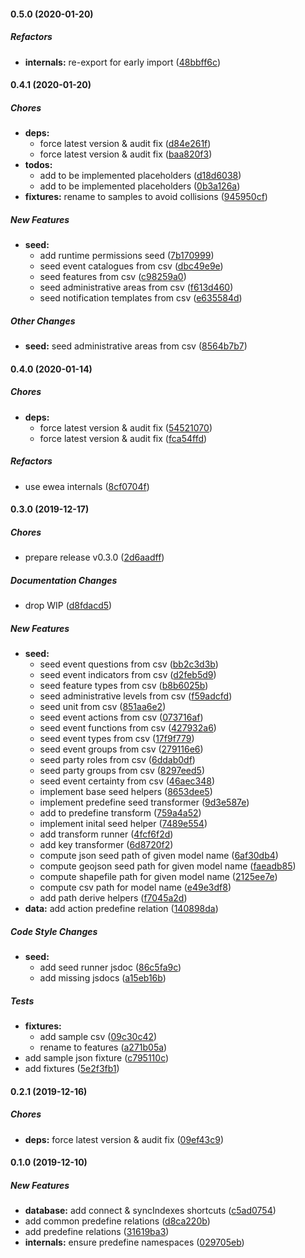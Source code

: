 #### 0.5.0 (2020-01-20)

##### Refactors

* **internals:**  re-export for early import ([48bbff6c](https://github.com/codetanzania/ewea-common/commit/48bbff6c4e49b723cdebec35f1eec618b7094759))

#### 0.4.1 (2020-01-20)

##### Chores

* **deps:**
  *  force latest version & audit fix ([d84e261f](https://github.com/codetanzania/ewea-common/commit/d84e261fa62ee509211d5e22f6fb2e212ffa40de))
  *  force latest version & audit fix ([baa820f3](https://github.com/codetanzania/ewea-common/commit/baa820f36a4d2a2d2263834838457cd0a9c4ecbc))
* **todos:**
  *  add to be implemented placeholders ([d18d6038](https://github.com/codetanzania/ewea-common/commit/d18d6038d4845c7072bbf83f39aea9b998132b1c))
  *  add to be implemented placeholders ([0b3a126a](https://github.com/codetanzania/ewea-common/commit/0b3a126ada696258c36de479b477bc2ee4d4dd2f))
* **fixtures:**  rename to samples to avoid collisions ([945950cf](https://github.com/codetanzania/ewea-common/commit/945950cfa27914390649ccc540b8eb4cb5d20d59))

##### New Features

* **seed:**
  *  add runtime permissions seed ([7b170999](https://github.com/codetanzania/ewea-common/commit/7b170999b8df0c874dd17b868ead30c25dd8a8c7))
  *  seed event catalogues from csv ([dbc49e9e](https://github.com/codetanzania/ewea-common/commit/dbc49e9e2b21cf3e3f5fcac0198d679516028909))
  *  seed features from csv ([c98259a0](https://github.com/codetanzania/ewea-common/commit/c98259a0db1fad585fd90ef97396f45d1e12704e))
  *  seed administrative areas from csv ([f613d460](https://github.com/codetanzania/ewea-common/commit/f613d460ec8ac329ec9b1569ee12cadfcc9e574d))
  *  seed notification templates from csv ([e635584d](https://github.com/codetanzania/ewea-common/commit/e635584df2a6075fdbc6c718efd8c36ba46fd38f))

##### Other Changes

* **seed:**  seed administrative areas from csv ([8564b7b7](https://github.com/codetanzania/ewea-common/commit/8564b7b76970fcc3f0b97ebaa8611ad8e6645f02))

#### 0.4.0 (2020-01-14)

##### Chores

* **deps:**
  *  force latest version & audit fix ([54521070](https://github.com/codetanzania/ewea-common/commit/5452107066a4e49e632c229f2ab282c9235548b5))
  *  force latest version & audit fix ([fca54ffd](https://github.com/codetanzania/ewea-common/commit/fca54ffdcc1a939d37099be5c496dcd553134f97))

##### Refactors

*  use ewea internals ([8cf0704f](https://github.com/codetanzania/ewea-common/commit/8cf0704f61f7d4ed2aec8614442ab52d92602dce))

#### 0.3.0 (2019-12-17)

##### Chores

*  prepare release v0.3.0 ([2d6aadff](https://github.com/codetanzania/ewea-common/commit/2d6aadff83a331f1439e3c55177a599e66d6bfb1))

##### Documentation Changes

*  drop WIP ([d8fdacd5](https://github.com/codetanzania/ewea-common/commit/d8fdacd518e995e7061894e454c103a40e2dd1a1))

##### New Features

* **seed:**
  *  seed event questions from csv ([bb2c3d3b](https://github.com/codetanzania/ewea-common/commit/bb2c3d3b9ef96d83d506b0ca4e839120d3d2fd47))
  *  seed event indicators from csv ([d2feb5d9](https://github.com/codetanzania/ewea-common/commit/d2feb5d961928bd1b3222d50bd045ba3d0db12e4))
  *  seed feature types from csv ([b8b6025b](https://github.com/codetanzania/ewea-common/commit/b8b6025b0c1a19b5932da8e374afacf30d20f4ae))
  *  seed administrative levels from csv ([f59adcfd](https://github.com/codetanzania/ewea-common/commit/f59adcfd2646d852759d34091fa9b7d201f1f118))
  *  seed unit from csv ([851aa6e2](https://github.com/codetanzania/ewea-common/commit/851aa6e22bf265cdf5eeb3c735e937a11dfa394c))
  *  seed event actions from csv ([073716af](https://github.com/codetanzania/ewea-common/commit/073716af498ed73d2f5a0fd41b38e9344459bc7e))
  *  seed event functions from csv ([427932a6](https://github.com/codetanzania/ewea-common/commit/427932a683707dcb0bead57de23c09055fc5ef94))
  *  seed event types from csv ([17f9f779](https://github.com/codetanzania/ewea-common/commit/17f9f779ed2242e58f38e6473d7fa90cd7ef7769))
  *  seed event groups from csv ([279116e6](https://github.com/codetanzania/ewea-common/commit/279116e66e67d64cae0591870060f2c0e802a1be))
  *  seed party roles from csv ([6ddab0df](https://github.com/codetanzania/ewea-common/commit/6ddab0df5d2912d39811ab83b8e386a172cd8293))
  *  seed party groups from csv ([8297eed5](https://github.com/codetanzania/ewea-common/commit/8297eed5d5f985139943d41fcfe0621e7b382aa0))
  *  seed event certainty from csv ([46aec348](https://github.com/codetanzania/ewea-common/commit/46aec34871192df37eee4db0b1ddcfe7d28d134a))
  *  implement base seed helpers ([8653dee5](https://github.com/codetanzania/ewea-common/commit/8653dee5e2629ece1947cb5256b7856466ab6004))
  *  implement predefine seed transformer ([9d3e587e](https://github.com/codetanzania/ewea-common/commit/9d3e587e7726d4d9d49743219709e093075306db))
  *  add to predefine transform ([759a4a52](https://github.com/codetanzania/ewea-common/commit/759a4a5274fe952b0a97fad0bc3e55c10cc2c719))
  *  implement inital seed helper ([7489e554](https://github.com/codetanzania/ewea-common/commit/7489e554ec801cb684142cda8b7fd0cc7529dc91))
  *  add transform runner ([4fcf6f2d](https://github.com/codetanzania/ewea-common/commit/4fcf6f2d368cd857e2b7d4cdda06fa0e9f62e993))
  *  add key transformer ([6d8720f2](https://github.com/codetanzania/ewea-common/commit/6d8720f247acf8350a0704f9964373a29cf23246))
  *  compute json seed path of given model name ([6af30db4](https://github.com/codetanzania/ewea-common/commit/6af30db4ac87f64aa9fec50031516a69cebdc8e6))
  *  compute geojson seed path for given model name ([faeadb85](https://github.com/codetanzania/ewea-common/commit/faeadb8574656322354dc2545238d5625e2e14fc))
  *  compute shapefile path for given model name ([2125ee7e](https://github.com/codetanzania/ewea-common/commit/2125ee7ea0dc54c0ef715840c3690ebb518abd50))
  *  compute csv path for model name ([e49e3df8](https://github.com/codetanzania/ewea-common/commit/e49e3df86b0488bd66e0e7f329c3f963f388452b))
  *  add path derive helpers ([f7045a2d](https://github.com/codetanzania/ewea-common/commit/f7045a2d73cdf82b205fdecc6ff39045b8c2a8ae))
* **data:**  add action predefine relation ([140898da](https://github.com/codetanzania/ewea-common/commit/140898daa7fad32ad1d50c8117f0c76526b0c3cb))

##### Code Style Changes

* **seed:**
  *  add seed runner jsdoc ([86c5fa9c](https://github.com/codetanzania/ewea-common/commit/86c5fa9cb7f4c71895c3d7ebfbe4c9c3243ec5ef))
  *  add missing jsdocs ([a15eb16b](https://github.com/codetanzania/ewea-common/commit/a15eb16b8a25a5dfe2c815fa3b2ab12ef0b77cc5))

##### Tests

* **fixtures:**
  *  add sample csv ([09c30c42](https://github.com/codetanzania/ewea-common/commit/09c30c42ac84e8456d691114ec789ae90484a02c))
  *  rename to features ([a271b05a](https://github.com/codetanzania/ewea-common/commit/a271b05a8ebed693971977c8faa3cf686bbb5502))
*  add sample json fixture ([c795110c](https://github.com/codetanzania/ewea-common/commit/c795110c14af9b41067ba86678e7f478bd368a58))
*  add fixtures ([5e2f3fb1](https://github.com/codetanzania/ewea-common/commit/5e2f3fb158632a58ff26ab7797d745cb5fcb7d14))

#### 0.2.1 (2019-12-16)

##### Chores

* **deps:**  force latest version & audit fix ([09ef43c9](https://github.com/codetanzania/ewea-common/commit/09ef43c9f7a5821a5e21aef1ef05141265c93b56))

#### 0.1.0 (2019-12-10)

##### New Features

* **database:**  add connect & syncIndexes shortcuts ([c5ad0754](https://github.com/codetanzania/ewea-common/commit/c5ad07547a862677d53a501ff712055ebaa25c87))
*  add common predefine relations ([d8ca220b](https://github.com/codetanzania/ewea-common/commit/d8ca220bd415bcbc474b2156090a5b2db88385a5))
*  add predefine relations ([31619ba3](https://github.com/codetanzania/ewea-common/commit/31619ba341566c96be2cebceb10295897c9b34c5))
* **internals:**  ensure predefine namespaces ([029705eb](https://github.com/codetanzania/ewea-common/commit/029705eb2220822b66c6599c09d93640dfd02864))

